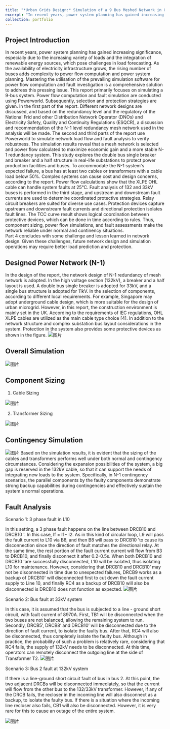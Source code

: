 ```yaml
---
title: "*Urban Grids Design:* Simulation of a 9 Bus Meshed Network in Urban System"
excerpt: "In recent years, power system planning has gained increasing significance, especially due to the increasing variety of loads and the integration of renewable energy sources, which pose challenges in load forecasting. As the availability of electricity infrastructure grows, the rising number of buses adds complexity to power flow computation and power system planning. Mastering the utilisation of the prevailing simulation software for power flow computation and fault investigation is a comprehensive solution to address this pressing issue. This report primarily focuses on simulating a 9-bus system. Power flow computation and fault simulation are conducted using Powerworld. Subsequently, selection and protection strategies are given."
collection: portfolio
---
```



## Project Introduction
In recent years, power system planning has gained increasing significance, especially due to the increasing variety of loads and the integration of renewable energy sources, which pose challenges in load forecasting. As the availability of electricity infrastructure grows, the rising number of buses adds complexity to power flow computation and power system planning. Mastering the utilisation of the prevailing simulation software for power flow computation and fault investigation is a comprehensive solution to address this pressing issue. This report primarily focuses on simulating a 9-bus system. Power flow computation and fault simulation are conducted using Powerworld. Subsequently, selection and protection strategies are given. 
In the first part of the report. Different network designs are discussed, and based on the redundancy level and the regulatory of the National Frid and other Distribution Network Operator (DNOs) and Electricity Safety, Quality and Continuity Regulations (ESQCR), a discussion and recommendation of the N-1 level redundancy mesh network used in the analysis will be made. 
The second and third parts of the report use Powerworld to simulate network load flow and fault analysis to verify robustness. The simulation results reveal that a mesh network is selected and power flow calculated to maximize economic gain and a more stable N-1 redundancy system. This study explores the double bus single breaker and breaker and a half structure in real-life substations to protect power production facilities and buses. To accommodate the N-1 system's expected failure, a bus has at least two cables or transformers with a cable load below 50%. Complex systems can cause cost and design concerns, according to the report. Power flow calculations show that the XLPE OHL cable can handle system faults at 25°C. Fault analysis of 132 and 33kV buses is performed in the third stage, and upstream and downstream fault currents are used to determine coordinated protective strategies. Relay circuit breakers are suited for diverse use cases. Protection devices capture upstream and downstream fault currents and directional protection isolates fault lines. The TCC curve result shows logical coordination between protective devices, which can be done in time according to rules. Thus, component sizing, power flow simulations, and fault assessments make the network reliable under normal and continency situations.  
Part 4 concludes with some challenge and lesson learned in network design. Given these challenges, future network design and simulation operations may require better load prediction and protection. 

## Designed Power Network (N-1)
In the design of the report, the network design of N-1 redundancy of mesh network is adopted. In the high voltage section (132kV), a breaker and a half layout is used. A double bus single breaker is adopted for 33kV, and a single bus structure is adopted for 11kV. In the selection of components, according to different local requirements. For example, Singapore may adopt underground cable design, which is more suitable for the design of urban microgrid. However, in this report, the construction environment is mainly set in the UK. According to the requirements of IEC regulations, OHL XLPE cables are utilized as the main cable type choice [4]. In addition to the network structure and complex substation bus layout considerations in the system. Protection in the system also provides some protective devices as shown in the figure.
![图片](https://github.com/user-attachments/assets/f0c25028-d867-421c-af6c-a0d3fd3fd67f)

## Overall Simulation
![图片](https://github.com/user-attachments/assets/821d03d9-ab72-4677-bed5-942ad96af86c)

## Component Sizing
1. Cable Sizing

![图片](https://github.com/user-attachments/assets/4be362db-a675-42d8-b958-94002c5b76c0)

2. Transformer Sizing

![图片](https://github.com/user-attachments/assets/8e63a375-d749-4997-bed4-ccfd17674a0c)

## Contingency Simulation
![图片](https://github.com/user-attachments/assets/534f1da0-d38c-4fd7-abc7-b630fc5e8de6)
Based on the simulation results, it is evident that the sizing of the cables and transformers performs well under both normal and contingency circumstances. Considering the expansion possibilities of the system, a big gap is reserved in the 132kV cable, so that it can support the needs of integrating new loads to the system. Specifically, in N-1 contingency scenarios, the parallel components by the faulty components demonstrate strong backup capabilities during contingencies and effectively sustain the system's normal operations.


## Fault Analysis
Scenario 1: 3 phase fault in L10

In this setting, a 3 phase fault happens on the line between DRCB10 and DRCB10 '. In this case, If = I1− I2. As in this kind of circular loop, L9 will pass the fault current to L10 via B8, and then B8 will pass to DRCB10 'to cause its disconnection since the direction of fault matches the directional relay. At the same time, the rest portion of the fault current current will flow from B3 to DRCB10, and finally disconnect it after 0.2-0.5s. When both DRCB10 and DRCB10 'are successfully disconnected, L10 will be isolated, thus isolating L10 for maintenance. However, considering that DRCB10 and DRCB10’ may not be disconnected in time due to unexpected failures, DRCB9 works as a backup of DRCB10' will disconnected first to cut down the fault current supply to Line 10, and finally RC4 as a backup of DRCB10 will also be disconnected is DRCB10 does not function as expected.
![图片](https://github.com/user-attachments/assets/c3c989b3-4ae5-440e-a0ab-61735558d940)

Scenario 2: Bus fault at 33kV system

In this case, it is assumed that the bus is subjected to a line - ground short circuit, with fault current of 8970A. First, TB1 will be disconnected when the two buses are not balanced, allowing the remaining system to run. Secondly, DRCB5’, DRCB8’ and DRCB10’ will be disconnected due to the direction of fault current, to isolate the faulty bus. After that, RC4 will also be disconnected, thus completely isolate the faulty bus. Although in practice, the probability of such a problem is relatively rare, considering that RC4 fails, the supply of 132kV needs to be disconnected. At this time, operators can remotely disconnect the outgoing line at the side of Transformer T2.
![图片](https://github.com/user-attachments/assets/eb2317e3-2e25-4a0d-9975-30021351912e)

Scenario 3: Bus 2 fault at 132kV system

If there is a line-ground short circuit fault of bus in bus 2. At this point, the two adjacent DRCBs will be disconnected immediately, so that the current will flow from the other bus to the 132/33kV transformer. However, if any of the DRCB fails, the recloser in the incoming line will also disconnect as a backup, to isolate the faulty bus. If there is a situation where the incoming line recloser also fails, CB1 will also be disconnected. However, it is very rare for this to cause an outage of the entire system.

![图片](https://github.com/user-attachments/assets/2f5ea9a1-bd0d-480b-a294-a4352ebaadcd)



